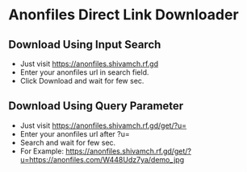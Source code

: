# Anonfiles Direct Link Downloader

## Download Using Input Search
- Just visit https://anonfiles.shivamch.rf.gd
- Enter your anonfiles url in search field.
- Click Download and wait for few sec.
  
## Download Using Query Parameter
- Just visit https://anonfiles.shivamch.rf.gd/get/?u=
- Enter your anonfiles url after ?u=
- Search and wait for few sec.  
- For Example: https://anonfiles.shivamch.rf.gd/get/?u=https://anonfiles.com/W448Udz7ya/demo_jpg
